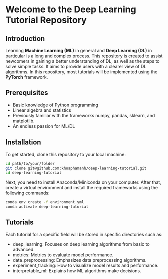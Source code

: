 # Welcome to the Deep Learning Tutorial Repository

## Introduction
Learning **Machine Learning (ML)** in general and **Deep Learning (DL)** in particular is a long and complex process. This repository is created to assist newcomers in gaining a better understanding of DL, as well as the steps to solve simple tasks. It aims to provide users with a clearer view of DL algorithms. In this repository, most tutorials will be implemented using the **PyTorch** framework.

## Prerequisites
- Basic knowledge of Python programming
- Linear algebra and statistics
- Previously familiar with the frameworks numpy, pandas, sklearn, and matplotlib.
- An endless passion for ML/DL

## Installation
To get started, clone this repository to your local machine:
```bash
cd path/to/your/folder
git clone git@github.com:khoaphamanh/deep-learning-tutorial.git
cd deep-learning-tutorial
```
Next, you need to install Anaconda/Miniconda on your computer. After that, create a virtual environment and install the required frameworks using the following commands:
```bash
conda env create -f environment.yml
conda activate deep-learning-tutorial
```

## Tutorials
Each tutorial for a specific field will be stored in specific directories such as:
- deep_learning: Focuses on deep learning algorithms from basic to advanced.
- metrics: Metrics to evaluate model performance.
- data_preprocessing: Emphasizes data preprocessing algorithms.
- experiment_tracking: How to visualize model results and performance.
- interpretable_ml: Explains how ML algorithms make decisions.

